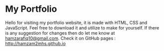 # My Portfolio
Hello for visiting my portfolio website, it is made with HTML, CSS and JavaScript.
Feel free to download it and utilize to make for yourself.
If there is any suggestion for changes then do let me know at hamzarafiq10@gmail.com.
Check it on GitHub pages : http://hamzam2mhs.github.io
